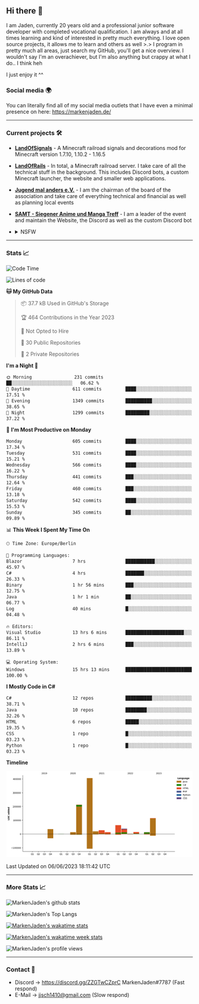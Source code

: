 ## Hi there 👋
I am Jaden, currently 20 years old and a professional junior software developer with completed vocational qualification. I am always and at all times learning and kind of interested in pretty much everything. I love open source projects, it allows me to learn and others as well >.>
I program in pretty much all areas, just search my GitHub, you'll get a nice overview.
I wouldn't say I'm an overachiever, but I'm also anything but crappy at what I do.. I think heh

I just enjoy it ^^

### Social media 🌍

You can literally find all of my social media outlets that I have even a minimal presence on here: https://markenjaden.de/

---

### Current projects 🛠

* [**LandOfSignals**](https://github.com/LandOfRails/LandOfSignals) - A Minecraft railroad signals and decorations mod for Minecraft version 1.7.10, 1.10.2 - 1.16.5
* [**LandOfRails**](https://github.com/LandOfRails) - In total, a Minecraft railroad server. I take care of all the technical stuff in the background. This includes Discord bots, a custom Minecraft launcher, the website and smaller web applications.
* [**Jugend mal anders e.V.**](https://jugendmalanders.de/) - I am the chairman of the board of the association and take care of everything technical and financial as well as planning local events
* [**SAMT - Siegener Anime und Manga Treff**](https://github.com/Siegener-Anime-und-Manga-Treff-SAMT) - I am a leader of the event and maintain the Website, the Discord as well as the custom Discord bot
* <details> 
  <summary>NSFW</summary>
  
  [**Nekos**](https://github.com/MarkenJaden/Nekos) - Website providing you with random lewd neko pics
  
</details>

---

### Stats 📈

<!--START_SECTION:waka-->
![Code Time](http://img.shields.io/badge/Code%20Time-1%2C194%20hrs%2039%20mins-blue)

![Lines of code](https://img.shields.io/badge/From%20Hello%20World%20I%27ve%20Written-967.9%20thousand%20lines%20of%20code-blue)

**🐱 My GitHub Data** 

> 📦 37.7 kB Used in GitHub's Storage 
 > 
> 🏆 464 Contributions in the Year 2023
 > 
> 🚫 Not Opted to Hire
 > 
> 📜 30 Public Repositories 
 > 
> 🔑 2 Private Repositories 
 > 
**I'm a Night 🦉** 

```text
🌞 Morning                231 commits         ██░░░░░░░░░░░░░░░░░░░░░░░   06.62 % 
🌆 Daytime                611 commits         ████░░░░░░░░░░░░░░░░░░░░░   17.51 % 
🌃 Evening                1349 commits        ██████████░░░░░░░░░░░░░░░   38.65 % 
🌙 Night                  1299 commits        █████████░░░░░░░░░░░░░░░░   37.22 % 
```
📅 **I'm Most Productive on Monday** 

```text
Monday                   605 commits         ████░░░░░░░░░░░░░░░░░░░░░   17.34 % 
Tuesday                  531 commits         ████░░░░░░░░░░░░░░░░░░░░░   15.21 % 
Wednesday                566 commits         ████░░░░░░░░░░░░░░░░░░░░░   16.22 % 
Thursday                 441 commits         ███░░░░░░░░░░░░░░░░░░░░░░   12.64 % 
Friday                   460 commits         ███░░░░░░░░░░░░░░░░░░░░░░   13.18 % 
Saturday                 542 commits         ████░░░░░░░░░░░░░░░░░░░░░   15.53 % 
Sunday                   345 commits         ██░░░░░░░░░░░░░░░░░░░░░░░   09.89 % 
```


📊 **This Week I Spent My Time On** 

```text
🕑︎ Time Zone: Europe/Berlin

💬 Programming Languages: 
Blazor                   7 hrs               ███████████░░░░░░░░░░░░░░   45.97 % 
C#                       4 hrs               ███████░░░░░░░░░░░░░░░░░░   26.33 % 
Binary                   1 hr 56 mins        ███░░░░░░░░░░░░░░░░░░░░░░   12.75 % 
Java                     1 hr 1 min          ██░░░░░░░░░░░░░░░░░░░░░░░   06.77 % 
Log                      40 mins             █░░░░░░░░░░░░░░░░░░░░░░░░   04.48 % 

🔥 Editors: 
Visual Studio            13 hrs 6 mins       ██████████████████████░░░   86.11 % 
IntelliJ                 2 hrs 6 mins        ███░░░░░░░░░░░░░░░░░░░░░░   13.89 % 

💻 Operating System: 
Windows                  15 hrs 13 mins      █████████████████████████   100.00 % 
```

**I Mostly Code in C#** 

```text
C#                       12 repos            ██████████░░░░░░░░░░░░░░░   38.71 % 
Java                     10 repos            ████████░░░░░░░░░░░░░░░░░   32.26 % 
HTML                     6 repos             █████░░░░░░░░░░░░░░░░░░░░   19.35 % 
CSS                      1 repo              █░░░░░░░░░░░░░░░░░░░░░░░░   03.23 % 
Python                   1 repo              █░░░░░░░░░░░░░░░░░░░░░░░░   03.23 % 
```



**Timeline**

![Lines of Code chart](https://raw.githubusercontent.com/MarkenJaden/MarkenJaden/main/assets/bar_graph.png)


 Last Updated on 06/06/2023 18:11:42 UTC
<!--END_SECTION:waka-->

---

### More Stats 📈

![MarkenJaden's github stats](https://github-readme-stats.vercel.app/api?username=MarkenJaden&count_private=true&show_icons=true&theme=radical)

![MarkenJaden's Top Langs](https://github-readme-stats.vercel.app/api/top-langs/?username=MarkenJaden&theme=radical)

[![MarkenJaden's wakatime stats](https://github-readme-stats.vercel.app/api/wakatime?username=MarkenJaden&theme=radical)](https://wakatime.com/@17f322c9-222a-48b4-9e15-983c41f7aed4)

[![MarkenJaden's wakatime week stats](https://wakatime.com/badge/user/17f322c9-222a-48b4-9e15-983c41f7aed4.svg)](https://wakatime.com/@17f322c9-222a-48b4-9e15-983c41f7aed4)

<!--[![MarkenJaden's Codewars stats](https://www.codewars.com/users/MarkenJaden/badges/large)](https://www.codewars.com/users/MarkenJaden)-->

![MarkenJaden's profile views](https://komarev.com/ghpvc/?username=MarkenJaden)

---

### Contact 💌

* Discord -> https://discord.gg/ZZGTwCZprC MarkenJaden#7787 (Fast respond)
* E-Mail -> jjsch1410@gmail.com (Slow respond)



<!--
**MarkenJaden/MarkenJaden** is a ✨ _special_ ✨ repository because its `README.md` (this file) appears on your GitHub profile.

Here are some ideas to get you started:

- 🔭 I’m currently working on ...
- 🌱 I’m currently learning ...
- 👯 I’m looking to collaborate on ...
- 🤔 I’m looking for help with ...
- 💬 Ask me about ...
- 📫 How to reach me: ...
- 😄 Pronouns: ...
- ⚡ Fun fact: ...
-->
